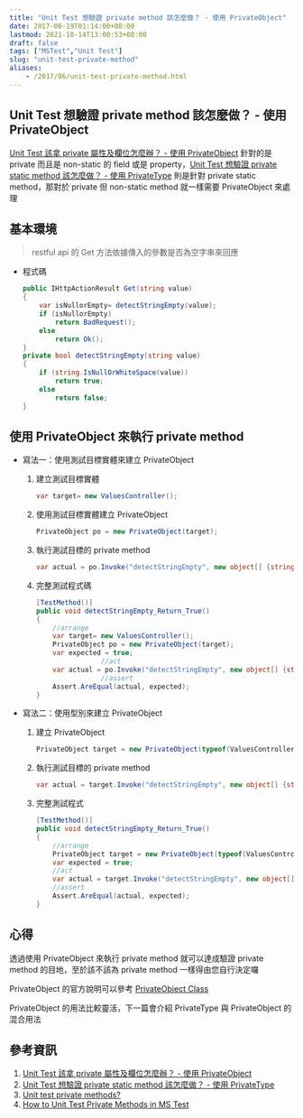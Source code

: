```yaml
---
title: "Unit Test 想驗證 private method 該怎麼做？ - 使用 PrivateObject"
date: 2017-06-19T01:14:00+08:00
lastmod: 2021-10-14T13:00:53+08:00
draft: false
tags: ["MSTest","Unit Test"]
slug: "unit-test-private-method"
aliases:
    - /2017/06/unit-test-private-method.html
---
```

## Unit Test 想驗證 private method 該怎麼做？ - 使用 PrivateObject

[Unit Test 該拿 private 屬性及欄位怎麼辦？ - 使用 PrivateObject](/unit-test-private-field-property) 針對的是 private 而且是 non-static 的 field 或是 property，[Unit Test 想驗證 private static method 該怎麼做？ - 使用 PrivateType](/unit-test-static-method) 則是針對 private static method，那對於 private 但 non-static method 就一樣需要 PrivateObject 來處理

## 基本環境

> restful api 的 Get 方法依據傳入的參數是否為空字串來回應

* 程式碼

    ```cs
    public IHttpActionResult Get(string value)
    {
        var isNullorEmpty= detectStringEmpty(value);
        if (isNullorEmpty)
            return BadRequest();
        else
            return Ok();
    }
    private bool detectStringEmpty(string value)
    {
        if (string.IsNullOrWhiteSpace(value))
            return true;
        else
            return false;
    }
    ```

## 使用 PrivateObject 來執行 private method

* 寫法一：使用測試目標實體來建立 PrivateObject

    1. 建立測試目標實體

        ```cs
        var target= new ValuesController();
        ```

    2. 使用測試目標實體建立 PrivateObject

        ```cs
        PrivateObject po = new PrivateObject(target);
        ```

    3. 執行測試目標的 private method

        ```cs
        var actual = po.Invoke("detectStringEmpty", new object[] {string.Empty});
        ```

    4. 完整測試程式碼

        ```cs
        [TestMethod()]
        public void detectStringEmpty_Return_True()
        {
            //arrange 
            var target= new ValuesController();
            PrivateObject po = new PrivateObject(target);
            var expected = true;
                        //act
            var actual = po.Invoke("detectStringEmpty", new object[] {string.Empty});
                        //assert
            Assert.AreEqual(actual, expected);
        }
        ```

* 寫法二：使用型別來建立 PrivateObject

    1. 建立 PrivateObject

        ```cs
        PrivateObject target = new PrivateObject(typeof(ValuesController));
        ```

    2. 執行測試目標的 private method

        ```cs
        var actual = target.Invoke("detectStringEmpty", new object[] {string.Empty});
        ```

    3. 完整測試程式

        ```cs
        [TestMethod()]
        public void detectStringEmpty_Return_True()
        {
            //arrange 
            PrivateObject target = new PrivateObject(typeof(ValuesController));
            var expected = true;
            //act
            var actual = target.Invoke("detectStringEmpty", new object[] {string.Empty});
            //assert
            Assert.AreEqual(actual, expected);
        }
        ```

## 心得

透過使用 PrivateObject 來執行 private method 就可以達成驗證 private method 的目地，至於該不該為 private method 一樣得由您自行決定囉

PrivateObject 的官方說明可以參考 [PrivateObject Class](https://msdn.microsoft.com/en-us/library/microsoft.visualstudio.testtools.unittesting.privateobject%28v=vs.120%29.aspx)

PrivateObject 的用法比較靈活，下一篇會介紹 PrivateType 與 PrivateObject 的混合用法

## 參考資訊

1. [Unit Test 該拿 private 屬性及欄位怎麼辦？ - 使用 PrivateObject](/unit-test-private-field-property)
2. [Unit Test 想驗證 private static method 該怎麼做？ - 使用 PrivateType](/unit-test-static-method)
3. [Unit test private methods?](https://akurniaga.wordpress.com/tag/unit-test-privateobject-visual-studio/)
4. [How to Unit Test Private Methods in MS Test](https://www.infragistics.com/community/blogs/dhananjay_kumar/archive/2015/07/16/how-to-unit-test-private-methods-in-ms-test.aspx)
